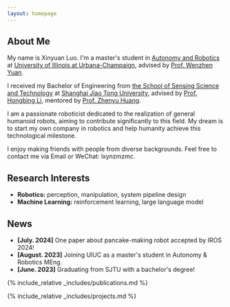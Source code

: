 ```yaml
---
layout: homepage
---
```


## About Me

My name is Xinyuan Luo. I'm a master's student in [Autonomy and Robotics](https://autonomy.illinois.edu/meng) at [University of Illinois at Urbana-Champaign](https://illinois.edu), advised by [Prof. Wenzhen Yuan](https://cs.illinois.edu/about/people/all-faculty/yuanwz).

I received my Bachelor of Engineering from [the School of Sensing Science and Technology](https://ssse.sjtu.edu.cn) at [Shanghai Jiao Tong University](https://en.sjtu.edu.cn), advised by [Prof. Hongbing Li](http://www.ie.sjtu.edu.cn/Data/View/266), mentored by [Prof. Zhenyu Huang](http://www.ie.sjtu.edu.cn/Data/View/239).

I am a passionate roboticist dedicated to the realization of general humanoid robots, aiming to contribute significantly to this field. My dream is to start my own company in robotics and help humanity achieve this technological milestone.

I enjoy making friends with people from diverse backgrounds. Feel free to contact me via Email or WeChat: lxynzmzmc.

## Research Interests

- **Robotics:** perception, manipulation, system pipeline design
- **Machine Learning:** reinforcement learning, large language model

## News

- **[July. 2024]** One paper about pancake-making robot accepted by IROS 2024!
- **[August. 2023]** Joining UIUC as a master's student in Autonomy & Robotics MEng.
- **[June. 2023]** Graduating from SJTU with a bachelor's degree!

{% include_relative _includes/publications.md %}

{% include_relative _includes/projects.md %}

